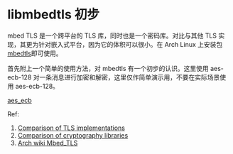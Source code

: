# libmbedtls 初步

mbed TLS 是一个跨平台的 TLS 库，同时也是一个密码库。对比与其他 TLS 实现，其更为针对嵌入式平台，因为它的体积可以很小。在 Arch Linux 上安装包[mbedtls](https://archlinux.org/packages/community/x86_64/mbedtls/)即可使用。

首先附上一个简单的使用方法，对 mbedtls 有一个初步的认识。这里使用 aes-ecb-128 对一条消息进行加密和解密，这里仅作简单演示用，不要在实际场景使用 aes-ecb-128。

[aes_ecb](../src/libmbedtls/aes_ecb.c ':include')

Ref:

1. [Comparison of TLS implementations](https://en.wikipedia.org/wiki/Comparison_of_TLS_implementations)
2. [Comparison of cryptography libraries](https://en.wikipedia.org/wiki/Comparison_of_cryptography_libraries)
3. [Arch wiki Mbed_TLS](https://wiki.archlinux.org/title/Mbed_TLS)
